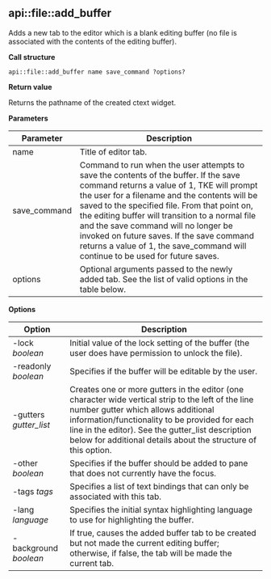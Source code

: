 ## api::file::add\_buffer

Adds a new tab to the editor which is a blank editing buffer (no file is associated with the contents of the editing buffer).

**Call structure**

`api::file::add_buffer name save_command ?options?`

**Return value**

Returns the pathname of the created ctext widget.

**Parameters**

| Parameter | Description |
| - | - |
| name | Title of editor tab. |
| save\_command | Command to run when the user attempts to save the contents of the buffer.  If the save command returns a value of 1, TKE will prompt the user for a filename and the contents will be saved to the specified file.  From that point on, the editing buffer will transition to a normal file and the save command will no longer be invoked on future saves.  If the save command returns a value of 1, the save\_command will continue to be used for future saves. |
| options | Optional arguments passed to the newly added tab. See the list of valid options in the table below. |

**Options**

| Option | Description |
| - | - |
| -lock _boolean_ | Initial value of the lock setting of the buffer (the user does have permission to unlock the file). |
| -readonly _boolean_ | Specifies if the buffer will be editable by the user. |
| -gutters _gutter\_list_ | Creates one or more gutters in the editor (one character wide vertical strip to the left of the line number gutter which allows additional information/functionality to be provided for each line in the editor).  See the gutter\_list description below for additional details about the structure of this option. |
| -other _boolean_ | Specifies if the buffer should be added to pane that does not currently have the focus. |
| -tags _tags_ | Specifies a list of text bindings that can only be associated with this tab. |
| -lang _language_ | Specifies the initial syntax highlighting language to use for highlighting the buffer. |
| -background _boolean_ | If true, causes the added buffer tab to be created but not made the current editing buffer; otherwise, if false, the tab will be made the current tab. |

